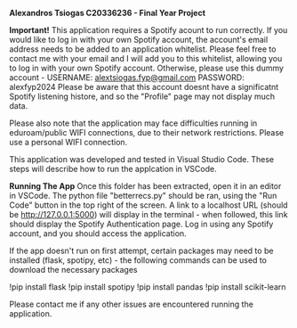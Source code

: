 **Alexandros Tsiogas C20336236 - Final Year Project**

**Important!** 
This application requires a Spotify acount to run correctly.
If you would like to log in with your own Spotify account, the account's email address needs to be added to 
an application whitelist. Please feel free to contact me with your email and
I will add you to this whitelist, allowing you to log in with your own Spotify account.
Otherwise, please use this dummy account - USERNAME: alextsiogas.fyp@gmail.com   PASSWORD: alexfyp2024
Please be aware that this account doesnt have a significatnt Spotify listening histore, and so the "Profile" page
may not display much data.

Please also note that the application may face difficulties running in eduroam/public WIFI connections,
due to their network restrictions. Please use a personal WIFI connection.

This application was developed and tested in Visual Studio Code. These steps will describe how to run
the applcation in VSCode.

**Running The App**
Once this folder has been extracted, open it in an editor in VSCode. The python file "betterrecs.py" 
should be ran, using the "Run Code" button in the top right of the screen. A link to a localhost URL (should be http://127.0.0.1:5000)
will display in the terminal - when followed, this link should display the Spotify Authentication page.
Log in using any Spotify account, and you should access the application.

If the app doesn't run on first attempt, certain packages may need to be installed
(flask, spotipy, etc) - the following commands can be used to download the necessary packages

!pip install flask
!pip install spotipy
!pip install pandas
!pip install scikit-learn

Please contact me if any other issues are encountered running the application.

